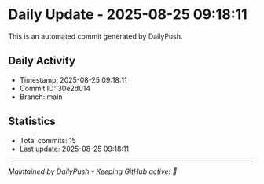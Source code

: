 # Daily Update - 2025-08-25 09:18:11

This is an automated commit generated by DailyPush.

## Daily Activity
- Timestamp: 2025-08-25 09:18:11
- Commit ID: 30e2d014
- Branch: main

## Statistics
- Total commits: 15
- Last update: 2025-08-25 09:18:11

---
*Maintained by DailyPush - Keeping GitHub active! 🚀*
